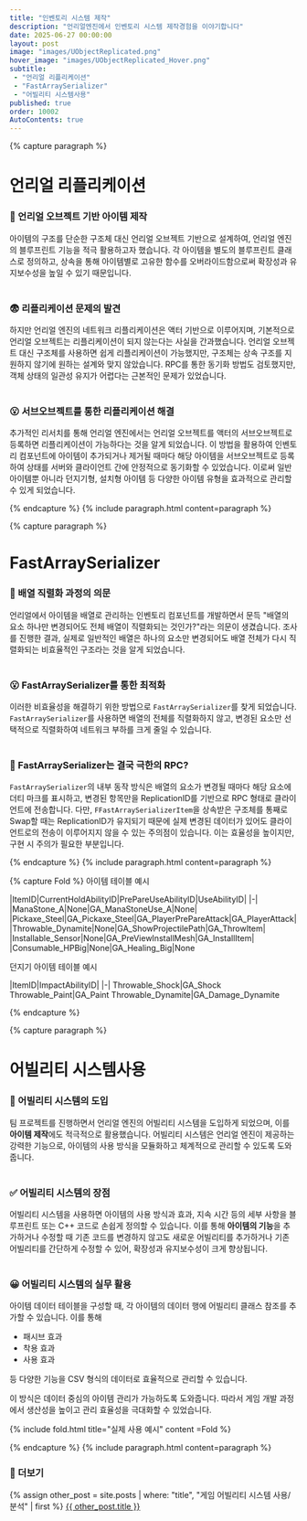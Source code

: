 ```yaml
---
title: "인벤토리 시스템 제작"
description: "언리얼엔진에서 인벤토리 시스템 제작경험을 이야기합니다"
date: 2025-06-27 00:00:00
layout: post
image: "images/UObjectReplicated.png"
hover_image: "images/UObjectReplicated_Hover.png"
subtitle: 
 - "언리얼 리플리케이션"
 - "FastArraySerializer"
 - "어빌리티 시스템사용"
published: true
order: 10002
AutoContents: true
---
```


{% capture paragraph %}
# **언리얼 리플리케이션**

### 🤔 언리얼 오브젝트 기반 아이템 제작
아이템의 구조를 단순한 구조체 대신 언리얼 오브젝트 기반으로 설계하여, 
언리얼 엔진의 블루프린트 기능을 적극 활용하고자 했습니다. 
각 아이템을 별도의 블루프린트 클래스로 정의하고, 
상속을 통해 아이템별로 고유한 함수를 오버라이드함으로써 확장성과 유지보수성을 높일 수 있기 때문입니다.
<br><br>

### 😨 리플리케이션 문제의 발견
하지만 언리얼 엔진의 네트워크 리플리케이션은 액터 기반으로 이루어지며, 
기본적으로 언리얼 오브젝트는 리플리케이션이 되지 않는다는 사실을 간과했습니다. 
언리얼 오브젝트 대신 구조체를 사용하면 쉽게 리플리케이션이 가능했지만, 
구조체는 상속 구조를 지원하지 않기에 원하는 설계와 맞지 않았습니다. 
RPC를 통한 동기화 방법도 검토했지만, 객체 상태의 일관성 유지가 어렵다는 근본적인 문제가 있었습니다.
<br><br>

### 😮 서브오브젝트를 통한 리플리케이션 해결
추가적인 리서치를 통해 언리얼 엔진에서는 언리얼 오브젝트를 액터의 서브오브젝트로 등록하면 리플리케이션이 가능하다는 것을 알게 되었습니다. 
이 방법을 활용하여 인벤토리 컴포넌트에 아이템이 추가되거나 제거될 때마다 해당 아이템을 서브오브젝트로 등록하여 상태를 서버와 클라이언트 간에 안정적으로 동기화할 수 있었습니다. 
이로써 일반 아이템뿐 아니라 던지기형, 설치형 아이템 등 다양한 아이템 유형을 효과적으로 관리할 수 있게 되었습니다.

{% endcapture %}
{% include paragraph.html content=paragraph %}


{% capture paragraph %}
# **FastArraySerializer**

### 🤔 배열 직렬화 과정의 의문
언리얼에서 아이템을 배열로 관리하는 인벤토리 컴포넌트를 개발하면서 문득 
"배열의 요소 하나만 변경되어도 전체 배열이 직렬화되는 것인가?"라는 의문이 생겼습니다. 
조사를 진행한 결과, 실제로 일반적인 배열은 하나의 요소만 변경되어도 배열 전체가 다시 직렬화되는 비효율적인 구조라는 것을 알게 되었습니다.
<br><br>

### 😮 FastArraySerializer를 통한 최적화
이러한 비효율성을 해결하기 위한 방법으로 `FastArraySerializer`를 찾게 되었습니다. 
`FastArraySerializer`를 사용하면 배열의 전체를 직렬화하지 않고, 
변경된 요소만 선택적으로 직렬화하여 네트워크 부하를 크게 줄일 수 있습니다.
<br><br>

### 🤔 FastArraySerializer는 결국 극한의 RPC?
`FastArraySerializer`의 내부 동작 방식은 배열의 요소가 변경될 때마다 해당 요소에 더티 마크를 표시하고, 
변경된 항목만을 ReplicationID를 기반으로 RPC 형태로 클라이언트에 전송합니다. 
다만, `FFastArraySerializerItem`을 상속받은 구조체를 통째로 Swap할 때는 ReplicationID가 유지되기 때문에 실제 변경된 데이터가 있어도 클라이언트로의 전송이 이루어지지 않을 수 있는 주의점이 있습니다. 
이는 효율성을 높이지만, 구현 시 주의가 필요한 부분입니다.

{% endcapture %}
{% include paragraph.html content=paragraph %}


{% capture Fold %}
아이템 테이블 예시

|ItemID|CurrentHoldAbilityID|PrePareUseAbilityID|UseAbilityID|
|-|
|ManaStone_A|None|GA_ManaStoneUse_A|None|
|Pickaxe_Steel|GA_Pickaxe_Steel|GA_PlayerPrePareAttack|GA_PlayerAttack|
|Throwable_Dynamite|None|GA_ShowProjectilePath|GA_ThrowItem|
|Installable_Sensor|None|GA_PreViewInstallMesh|GA_InstallItem|
|Consumable_HPBig|None|GA_Healing_Big|None

던지기 아이템 테이블 예시



|ItemID|ImpactAbilityID|
|-|
Throwable_Shock|GA_Shock
Throwable_Paint|GA_Paint
Throwable_Dynamite|GA_Damage_Dynamite


{% endcapture %}

{% capture paragraph %}
# **어빌리티 시스템사용**
### 📄 어빌리티 시스템의 도입
팀 프로젝트를 진행하면서 언리얼 엔진의 어빌리티 시스템을 도입하게 되었으며, 
이를 **아이템 제작**에도 적극적으로 활용했습니다. 
어빌리티 시스템은 언리얼 엔진이 제공하는 강력한 기능으로, 
아이템의 사용 방식을 모듈화하고 체계적으로 관리할 수 있도록 도와줍니다.
<br><br>

### ✅ 어빌리티 시스템의 장점
어빌리티 시스템을 사용하면 아이템의 사용 방식과 효과, 
지속 시간 등의 세부 사항을 블루프린트 또는 C++ 코드로 손쉽게 정의할 수 있습니다. 
이를 통해 **아이템의 기능**을 추가하거나 수정할 때 기존 코드를 변경하지 않고도 새로운 어빌리티를 추가하거나 기존 어빌리티를 간단하게 수정할 수 있어, 
확장성과 유지보수성이 크게 향상됩니다.
<br><br>

### 😀 어빌리티 시스템의 실무 활용
아이템 데이터 테이블을 구성할 때, 각 아이템의 데이터 행에 어빌리티 클래스 참조를 추가할 수 있습니다. 이를 통해
- 패시브 효과
- 착용 효과
- 사용 효과

등 다양한 기능을 CSV 형식의 데이터로 효율적으로 관리할 수 있습니다.

이 방식은 데이터 중심의 아이템 관리가 가능하도록 도와줍니다. 따라서 게임 개발 과정에서 생산성을 높이고 관리 효율성을 극대화할 수 있었습니다.

{% include fold.html title="실제 사용 예시" content =Fold  %}


{% endcapture %}
{% include paragraph.html content=paragraph %}

### 🔎 더보기
{% assign other_post = site.posts | where: "title", "게임 어빌리티 시스템 사용/분석" | first %}
<a class="Link" href="{{ other_post.url | relative_url }}">{{ other_post.title }}</a>

<!-- 
{% comment %}
------------------------------------------------------
{% capture paragraph %}
## **제목**
<br><br>

### 배경  
<br><br>

### 문제 인식  
<br><br>

### 문제 해결 
<br><br>

{% endcapture %}
{% include paragraph.html content=paragraph %}
------------------------------------------------------
{% endcomment %}
-->
